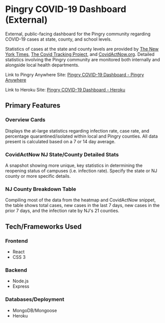 # Pingry COVID-19 Dashboard (External)

External, public-facing dashboard for the Pingry community regarding COVID-19 cases at state, county, and school levels.

Statistics of cases at the state and county levels are provided by [The New York Times](https://github.com/nytimes/covid-19-data/blob/master/us-counties.csv), [The Covid Tracking Project](https://covidtracking.com/), and [CovidActNow.org](https://www.covidactnow.org/). Detailed statistics involving the Pingry community are monitored both internally and alongside local health departments.

Link to Pingry Anywhere Site: [Pingry COVID-19 Dashboard - Pingry Anywhere](http://dashboard.pingryanywhere.org/)

Link to Heroku Site: [Pingry COVID-19 Dashboard - Heroku](https://pingry-covid-metrics.herokuapp.com/)

## Primary Features

### Overview Cards

Displays the at-large statistics regarding infection rate, case rate, and percentage quarantined/isolated within local and Pingry counties.  All data present is calculated based on a 7 or 14 day average.

### CovidActNow NJ State/County Detailed Stats

A snapshot showing more unique, key statistics in determining the reopening status of campuses (i.e. infection rate).  Specify the state or NJ county or more specific details.

### NJ County Breakdown Table

Compiling most of the data from the heatmap and CovidActNow snippet, the table shows total cases, new cases in the last 7 days, new cases in the prior 7 days, and the infection rate by NJ's 21 counties.

## Tech/Frameworks Used

### Frontend
* React
* CSS 3

### Backend
* Node.js
* Express

### Databases/Deployment
* MongoDB/Mongoose
* Heroku
